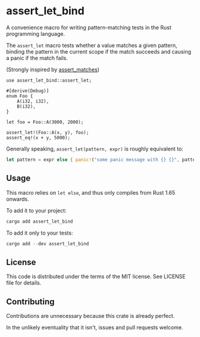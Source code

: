 # assert_let_bind

A convenience macro for writing pattern-matching tests in the Rust programming
language.

The `assert_let` macro tests whether a value matches a given pattern, binding
the pattern in the current scope if the match succeeds and causing a panic if
the match fails.

(Strongly inspired by
[assert_matches](https://github.com/murarth/assert_matches))

```
use assert_let_bind::assert_let;

#[derive(Debug)]
enum Foo {
    A(i32, i32),
    B(i32),
}

let foo = Foo::A(3000, 2000);

assert_let!(Foo::A(x, y), foo);
assert_eq!(x + y, 5000);
```

Generally speaking, `assert_let(pattern, expr)` is roughly equivalent to:

```rust
let pattern = expr else { panic!("some panic message with {} {}", pattern, expr)};
```

## Usage

This macro relies on `let else`, and thus only compiles from Rust 1.65 onwards.

To add it to your project:

```rust
cargo add assert_let_bind
```

To add it only to your tests:

```rust
cargo add --dev assert_let_bind
```

## License

This code is distributed under the terms of the MIT license. See LICENSE file
for details.

## Contributing

Contributions are unnecessary because this crate is already perfect.

In the unlikely eventuality that it isn't, issues and pull requests welcome.
